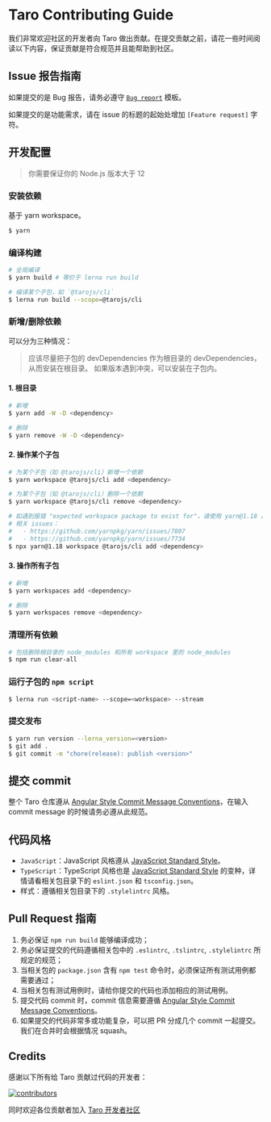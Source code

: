 # Taro Contributing Guide

我们非常欢迎社区的开发者向 Taro 做出贡献。在提交贡献之前，请花一些时间阅读以下内容，保证贡献是符合规范并且能帮助到社区。

## Issue 报告指南

如果提交的是 Bug 报告，请务必遵守 [`Bug report`](https://github.com/NervJS/taro/blob/master/.github/ISSUE_TEMPLATE/bug_report.md) 模板。

如果提交的是功能需求，请在 issue 的标题的起始处增加 `[Feature request]` 字符。

## 开发配置

> 你需要保证你的 Node.js 版本大于 12

### 安装依赖

基于 yarn workspace。

```bash
$ yarn
```

### 编译构建

```bash
# 全局编译
$ yarn build # 等价于 lerna run build

# 编译某个子包，如 `@tarojs/cli`
$ lerna run build --scope=@tarojs/cli
```

### 新增/删除依赖

可以分为三种情况：

> 应该尽量把子包的 devDependencies 作为根目录的 devDependencies，从而安装在根目录。
> 如果版本遇到冲突，可以安装在子包内。

#### 1. 根目录

```bash
# 新增
$ yarn add -W -D <dependency>

# 删除
$ yarn remove -W -D <dependency>
```

#### 2. 操作某个子包

```bash
# 为某个子包（如 @tarojs/cli）新增一个依赖
$ yarn workspace @tarojs/cli add <dependency>

# 为某个子包（如 @tarojs/cli）删除一个依赖
$ yarn workspace @tarojs/cli remove <dependency>

# 如遇到报错 "expected workspace package to exist for"，请使用 yarn@1.18 再尝试。
# 相关 issues：
#   - https://github.com/yarnpkg/yarn/issues/7807
#   - https://github.com/yarnpkg/yarn/issues/7734
$ npx yarn@1.18 workspace @tarojs/cli add <dependency>
```

#### 3. 操作所有子包

```bash
# 新增
$ yarn workspaces add <dependency>

# 删除
$ yarn workspaces remove <dependency>
```

### 清理所有依赖

```bash
# 包括删除根目录的 node_modules 和所有 workspace 里的 node_modules
$ npm run clear-all
```

### 运行子包的 `npm script`

```bash
$ lerna run <script-name> --scope=<workspace> --stream
```

### 提交发布

```bash
$ yarn run version --lerna_version=<version>
$ git add .
$ git commit -m "chore(release): publish <version>"
```

## 提交 commit

整个 Taro 仓库遵从 [Angular Style Commit Message Conventions](https://gist.github.com/stephenparish/9941e89d80e2bc58a153)，在输入 commit message 的时候请务必遵从此规范。

## 代码风格

* `JavaScript`：JavaScript 风格遵从 [JavaScript Standard Style](https://github.com/standard/standard)。
* `TypeScript`：TypeScript 风格也是 [JavaScript Standard Style](https://github.com/standard/standard) 的变种，详情请看相关包目录下的 `eslint.json` 和 `tsconfig.json`。
* 样式：遵循相关包目录下的 `.stylelintrc` 风格。

## Pull Request 指南

1. 务必保证 `npm run build` 能够编译成功；
2. 务必保证提交的代码遵循相关包中的 `.eslintrc`, `.tslintrc`, `.stylelintrc` 所规定的规范；
3. 当相关包的 `package.json` 含有 `npm test` 命令时，必须保证所有测试用例都需要通过；
4. 当相关包有测试用例时，请给你提交的代码也添加相应的测试用例。
5. 提交代码 commit 时，commit 信息需要遵循 [Angular Style Commit Message Conventions](https://gist.github.com/stephenparish/9941e89d80e2bc58a153)。
6. 如果提交的代码非常多或功能复杂，可以把 PR 分成几个 commit 一起提交。我们在合并时会根据情况 squash。

## Credits

感谢以下所有给 Taro 贡献过代码的开发者：

[![contributors](https://opencollective.com/taro/contributors.svg?width=890&button=false)](https://github.com/NervJS/taro/graphs/contributors)

同时欢迎各位贡献者加入 [Taro 开发者社区](http://storage.jd.com/taro-jd-com/static/contact_taro_devlop_qr.png)
